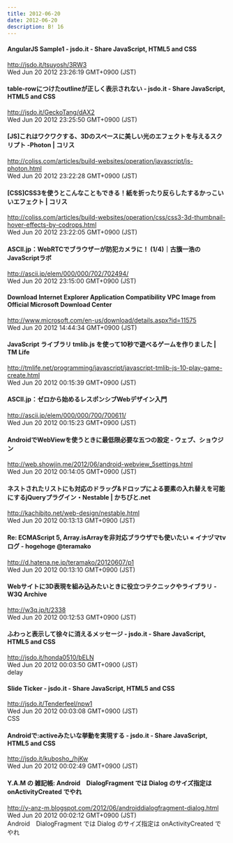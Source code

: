 ```yaml
---
title: 2012-06-20
date: 2012-06-20
description: B! 16
---
```


#### AngularJS Sample1 - jsdo.it - Share JavaScript, HTML5 and CSS
http://jsdo.it/tsuyosh/3RW3<br>
Wed Jun 20 2012 23:26:19 GMT+0900 (JST)<br>


#### table-rowにつけたoutlineが正しく表示されない - jsdo.it - Share JavaScript, HTML5 and CSS
http://jsdo.it/GeckoTang/dAX2<br>
Wed Jun 20 2012 23:25:50 GMT+0900 (JST)<br>


####   [JS]これはワクワクする、3Dのスペースに美しい光のエフェクトを与えるスクリプト -Photon | コリス
http://coliss.com/articles/build-websites/operation/javascript/js-photon.html<br>
Wed Jun 20 2012 23:22:28 GMT+0900 (JST)<br>


####   [CSS]CSS3を使うとこんなこともできる！紙を折ったり反らしたするかっこいいエフェクト | コリス
http://coliss.com/articles/build-websites/operation/css/css3-3d-thumbnail-hover-effects-by-codrops.html<br>
Wed Jun 20 2012 23:22:05 GMT+0900 (JST)<br>


#### ASCII.jp：WebRTCでブラウザーが防犯カメラに！ (1/4)｜古籏一浩のJavaScriptラボ
http://ascii.jp/elem/000/000/702/702494/<br>
Wed Jun 20 2012 23:15:00 GMT+0900 (JST)<br>


#### Download Internet Explorer Application Compatibility VPC Image  from Official Microsoft Download Center
http://www.microsoft.com/en-us/download/details.aspx?id=11575<br>
Wed Jun 20 2012 14:44:34 GMT+0900 (JST)<br>


#### JavaScript ライブラリ tmlib.js を使って10秒で遊べるゲームを作りました | TM Life
http://tmlife.net/programming/javascript/javascript-tmlib-js-10-play-game-create.html<br>
Wed Jun 20 2012 00:15:39 GMT+0900 (JST)<br>


#### ASCII.jp：ゼロから始めるレスポンシブWebデザイン入門
http://ascii.jp/elem/000/000/700/700611/<br>
Wed Jun 20 2012 00:15:23 GMT+0900 (JST)<br>


#### AndroidでWebViewを使うときに最低限必要な五つの設定 - ウェブ、ショウジン
http://web.showjin.me/2012/06/android-webview_5settings.html<br>
Wed Jun 20 2012 00:14:05 GMT+0900 (JST)<br>


#### ネストされたリストにも対応のドラッグ&ドロップによる要素の入れ替えを可能にするjQueryプラグイン・Nestable | かちびと.net
http://kachibito.net/web-design/nestable.html<br>
Wed Jun 20 2012 00:13:13 GMT+0900 (JST)<br>


#### Re: ECMAScript 5, Array.isArrayを非対応ブラウザでも使いたい &#171; イナヅマtvログ - hogehoge @teramako
http://d.hatena.ne.jp/teramako/20120607/p1<br>
Wed Jun 20 2012 00:13:10 GMT+0900 (JST)<br>


#### Webサイトに3D表現を組み込みたいときに役立つテクニックやライブラリ - W3Q Archive
http://w3q.jp/t/2338<br>
Wed Jun 20 2012 00:12:53 GMT+0900 (JST)<br>


#### ふわっと表示して徐々に消えるメッセージ - jsdo.it - Share JavaScript, HTML5 and CSS
http://jsdo.it/honda0510/bELN<br>
Wed Jun 20 2012 00:03:50 GMT+0900 (JST)<br>
delay


#### Slide Ticker - jsdo.it - Share JavaScript, HTML5 and CSS
http://jsdo.it/Tenderfeel/npw1<br>
Wed Jun 20 2012 00:03:08 GMT+0900 (JST)<br>
CSS


#### Androidで:activeみたいな挙動を実現する - jsdo.it - Share JavaScript, HTML5 and CSS
http://jsdo.it/kubosho_/hjKw<br>
Wed Jun 20 2012 00:02:49 GMT+0900 (JST)<br>


#### Y.A.M の 雑記帳: Android　DialogFragment では Dialog のサイズ指定は onActivityCreated でやれ
http://y-anz-m.blogspot.com/2012/06/androiddialogfragment-dialog.html<br>
Wed Jun 20 2012 00:02:12 GMT+0900 (JST)<br>
Android　DialogFragment では Dialog のサイズ指定は onActivityCreated でやれ


